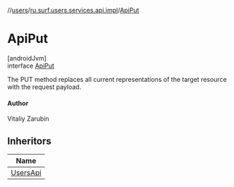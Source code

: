 //[users](../../../index.md)/[ru.surf.users.services.api.impl](../index.md)/[ApiPut](index.md)

# ApiPut

[androidJvm]\
interface [ApiPut](index.md)

The PUT method replaces all current representations of the target resource with the request payload.

#### Author

Vitaliy Zarubin

## Inheritors

| Name |
|---|
| [UsersApi](../../ru.surf.users.services.api/-users-api/index.md) |
